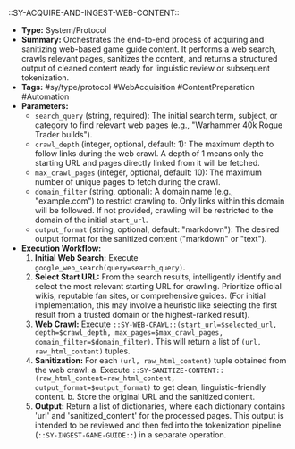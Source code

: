::SY-ACQUIRE-AND-INGEST-WEB-CONTENT::
- **Type:** System/Protocol
- **Summary:** Orchestrates the end-to-end process of acquiring and sanitizing web-based game guide content. It performs a web search, crawls relevant pages, sanitizes the content, and returns a structured output of cleaned content ready for linguistic review or subsequent tokenization.
- **Tags:** #sy/type/protocol #WebAcquisition #ContentPreparation #Automation
- **Parameters:**
    - `search_query` (string, required): The initial search term, subject, or category to find relevant web pages (e.g., "Warhammer 40k Rogue Trader builds").
    - `crawl_depth` (integer, optional, default: 1): The maximum depth to follow links during the web crawl. A depth of 1 means only the starting URL and pages directly linked from it will be fetched.
    - `max_crawl_pages` (integer, optional, default: 10): The maximum number of unique pages to fetch during the crawl.
    - `domain_filter` (string, optional): A domain name (e.g., "example.com") to restrict crawling to. Only links within this domain will be followed. If not provided, crawling will be restricted to the domain of the initial `start_url`.
    - `output_format` (string, optional, default: "markdown"): The desired output format for the sanitized content ("markdown" or "text").
- **Execution Workflow:**
    1.  **Initial Web Search:** Execute `google_web_search(query=search_query)`.
    2.  **Select Start URL:** From the search results, intelligently identify and select the most relevant starting URL for crawling. Prioritize official wikis, reputable fan sites, or comprehensive guides. (For initial implementation, this may involve a heuristic like selecting the first result from a trusted domain or the highest-ranked result).
    3.  **Web Crawl:** Execute `::SY-WEB-CRAWL::(start_url=$selected_url, depth=$crawl_depth, max_pages=$max_crawl_pages, domain_filter=$domain_filter)`. This will return a list of `(url, raw_html_content)` tuples.
    4.  **Sanitization:** For each `(url, raw_html_content)` tuple obtained from the web crawl:
        a.  Execute `::SY-SANITIZE-CONTENT::(raw_html_content=raw_html_content, output_format=$output_format)` to get clean, linguistic-friendly content.
        b.  Store the original URL and the sanitized content.
    5.  **Output:** Return a list of dictionaries, where each dictionary contains 'url' and 'sanitized_content' for the processed pages. This output is intended to be reviewed and then fed into the tokenization pipeline (`::SY-INGEST-GAME-GUIDE::`) in a separate operation.